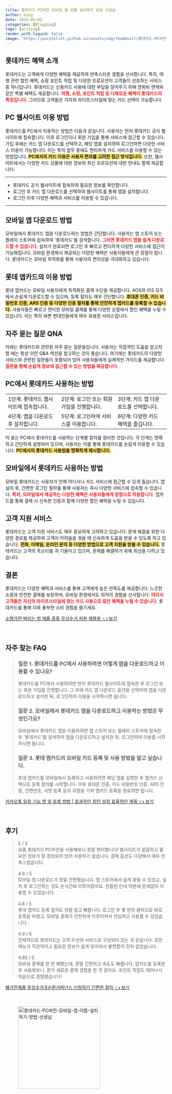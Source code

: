 ```yaml
---
title: 롯데카드 PC버전 모바일 앱 어플 설치하기 방법 선생님
author: bing
date: 2025-02-02
categories: [Blogging]
tags: [writing]
render_with_liquid: false
image: 'https://purplelist.github.io/assets/img/thumbnail/롯데카드-PC버전-모바일-앱-어플-설치하기-방법-선생님.webp'
---
```



<h2 id='롯데카드 혜택 소개'>롯데카드 혜택 소개</h2>

<p>롯데카드는 고객에게 다양한 혜택을 제공하여 만족스러운 경험을 선사합니다. 특히, 여행 관련 할인 혜택, 쇼핑 포인트 적립 및 다양한 프로모션이 고객들이 선호하는 서비스 중 하나입니다. 롯데카드는 신용카드 사용에 대한 부담을 덜어주기 위해 연회비 면제와 같은 특별 혜택도 제공합니다. <b><span style="color: #ee2323;">여행, 쇼핑, 포인트 적립 등 다채로운 혜택이 롯데카드의 특징입니다.</span></b> 그러므로 고객들은 각자의 라이프스타일에 맞는 카드 선택이 가능합니다.</p>

<h2 id='PC 웹사이트 이용 방법'>PC 웹사이트 이용 방법</h2>

<p>롯데카드를 PC에서 이용하는 방법은 다음과 같습니다. 사용자는 먼저 롯데카드 공식 웹사이트에 접속합니다. 이후 로그인이나 회원 가입을 통해 서비스에 접근할 수 있습니다. 가입 후에는 카드 앱 다운로드를 선택하고, 해당 앱을 설치하여 로그인하면 다양한 서비스 이용이 가능합니다. 이는 특히 업무 중에도 편리하게 카드 서비스를 이용할 수 있는 방법입니다. <b><span style="background-color: #ffe066;">PC에서의 카드 이용은 사용자 편의를 고려한 접근 방식입니다.</span></b> 또한, 웹사이트에서는 다양한 카드 상품에 대한 정보와 최신 프로모션에 대한 안내도 함께 제공합니다.</p>

<hr />

<ul>
    <li>롯데카드 공식 웹사이트에 접속하여 필요한 정보를 확인합니다.</li>
    <li>로그인 후 카드 앱 다운로드를 선택하여 웹사이트를 통해 앱을 설치합니다.</li>
    <li>로그인 이후 다양한 혜택과 서비스를 이용할 수 있습니다.</li>
</ul>

<hr />

<h2 id='모바일 앱 다운로드 방법'>모바일 앱 다운로드 방법</h2>

<p>모바일에서 롯데카드 앱을 다운로드하는 방법은 간단합니다. 사용자는 앱 스토어 또는 플레이 스토어에 접속하여 '롯데카드'를 검색합니다. <b><span style="color: #ee2323;">그러면 롯데카드 앱을 쉽게 다운로드할 수 있습니다.</span></b> 설치가 완료되면 로그인 후 빠르고 편리하게 다양한 서비스에 접근이 가능해집니다. 모바일 환경에서 제공되는 다양한 혜택은 사용자들에게 큰 장점이 됩니다. 롯데카드는 모바일 최적화를 통해 사용자의 편의성을 극대화하고 있습니다.</p>

<h2 id='롯데 앱카드의 이용 방법'>롯데 앱카드의 이용 방법</h2>

<p>롯데 앱카드는 모바일 사용자에게 최적화된 결제 수단을 제공합니다. AOS와 iOS 모두에서 손쉽게 다운로드할 수 있으며, 등록 절차도 매우 간단합니다. <b><span style="background-color: #ffe066;">휴대폰 인증, 카드 비밀번호 인증, ARS 인증 등 다양한 인증 절차를 통해 안전하게 앱카드를 등록할 수 있습니다.</span></b> 사용자들은 빠르고 편리한 모바일 결제를 통해 다양한 상점에서 할인 혜택을 누릴 수 있습니다. 이는 특히 바쁜 현대인들에게 매우 유용한 서비스입니다.</p>

<h2 id='자주 묻는 질문 QNA'>자주 묻는 질문 QNA</h2>

<p>아래는 롯데카드와 관련된 자주 묻는 질문들입니다. 사용자는 직접적인 도움을 얻고자 할 때는 항상 이런 Q&A 섹션을 참고하는 것이 좋습니다. 여기에는 롯데카드의 다양한 서비스와 관련된 질문들이 포함되어 있어 사용자들에게 실제적인 가이드를 제공합니다. <b><span style="color: #ee2323;">질문을 통해 손쉽게 정보에 접근할 수 있는 방법을 제공합니다.</span></b></p>

<h2 id='PC에서 롯데카드 사용하는 방법'>PC에서 롯데카드 사용하는 방법</h2>

<table>
    <tr>
        <td>1단계: 롯데카드 웹사이트에 접속합니다.</td>
        <td>2단계: 로그인 또는 회원가입을 진행합니다.</td>
        <td>3단계: 카드 앱 다운로드를 선택합니다.</td>
    </tr>
    <tr>
        <td>4단계: 앱을 다운로드 후 설치합니다.</td>
        <td>5단계: 로그인하여 서비스를 이용합니다.</td>
        <td>6단계: 다양한 카드 혜택을 즐깁니다.</td>
    </tr>
</table>

<p>이 표는 PC에서 롯데카드를 사용하는 단계별 절차를 정리한 것입니다. 각 단계는 명확하고 간단하게 설명되어 있으며, 사용자는 이를 통해 롯데카드를 손쉽게 이용할 수 있습니다. <b><span style="background-color: #ffe066;">PC에서의 롯데카드 사용법을 명확하게 제시합니다.</span></b></p>

<h2 id='모바일에서 롯데카드 사용하는 방법'>모바일에서 롯데카드 사용하는 방법</h2>

<p>모바일 롯데카드는 사용자가 언제 어디서나 카드 서비스에 접근할 수 있게 돕습니다. 앱 설치 후, 간편한 로그인 절차를 통해 사용자는 즉시 다양한 서비스에 접속할 수 있습니다. <b><span style="color: #ee2323;">특히, 모바일에서 제공하는 다양한 혜택은 사용자들에게 장점으로 작용합니다.</span></b> 앱카드를 통해 결제 시 신속한 인증과 함께 다양한 할인 혜택을 누릴 수 있습니다.</p>

<h2 id='고객 지원 서비스'>고객 지원 서비스</h2>

<p>롯데카드는 고객 지원 서비스도 매우 중요하게 고려하고 있습니다. 문제 해결을 위한 다양한 경로를 제공하여 고객이 어려움을 겪을 때 신속하게 도움을 받을 수 있도록 하고 있습니다. <b><span style="background-color: #ffe066;">전화, 이메일, 온라인 문의 등 다양한 방법으로 고객 지원을 받을 수 있습니다.</span></b> 롯데카드는 고객의 목소리를 귀 기울이고 있으며, 문제를 해결하기 위해 최선을 다하고 있습니다.</p>

<h2 id='결론'>결론</h2>

<p>롯데카드는 다양한 혜택과 서비스를 통해 고객에게 높은 만족도를 제공합니다. 느긋한 쇼핑과 안전한 결제를 보장하며, 모바일 환경에서도 최적의 경험을 선사합니다. <b><span style="color: #ee2323;">따라서 고객들은 자신의 라이프스타일에 맞는 카드 사용으로 많은 혜택을 누릴 수 있습니다.</span></b> 롯데카드를 통해 더욱 풍부한 소비 경험을 즐기세요.</p>


<p><a class="click-button" title="소형가전 버리는 법 제품 종류 무상수거 자원 재활용" href="https://purplelist.github.io/posts/%EC%86%8C%ED%98%95%EA%B0%80%EC%A0%84-%EB%B2%84%EB%A6%AC%EB%8A%94-%EB%B2%95-%EC%A0%9C%ED%92%88-%EC%A2%85%EB%A5%98-%EB%AC%B4%EC%83%81%EC%88%98%EA%B1%B0-%EC%9E%90%EC%9B%90-%EC%9E%AC%ED%99%9C%EC%9A%A9/" rel="dofollow">소형가전 버리는 법 제품 종류 무상수거 자원 재활용 👈 보기</a></p><br>
<h2 id='자주_찾는_FAQ'>자주 찾는 FAQ</h2>
<div itemscope="" itemtype="https://schema.org/FAQPage"> 
<blockquote> 
<div itemscope="" itemprop="mainEntity" itemtype="https://schema.org/Question"> 
<h3 itemprop="name">질문 1. 롯데카드를 PC에서 사용하려면 어떻게 앱을 다운로드하고 이용할 수 있나요?</h3> 
<div itemscope="" itemprop="acceptedAnswer" itemtype="https://schema.org/Answer"> 
<span itemprop="text"> 
<p>롯데카드를 PC에서 사용하려면 먼저 롯데카드 웹사이트에 접속한 후 로그인 또는 회원 가입을 진행합니다. 그 후에 카드 앱 다운로드 옵션을 선택하여 앱을 다운로드하고 설치한 뒤, 로그인하여 이용을 시작하시면 됩니다.</p> 
</span> 
</div> 
</div> 

<div itemscope="" itemprop="mainEntity" itemtype="https://schema.org/Question"> 
<h3 itemprop="name">질문 2. 모바일에서 롯데카드 앱을 다운로드하고 이용하는 방법은 무엇인가요?</h3> 
<div itemscope="" itemprop="acceptedAnswer" itemtype="https://schema.org/Answer"> 
<span itemprop="text"> 
<p>모바일에서 롯데카드 앱을 이용하려면 앱 스토어 또는 플레이 스토어에 접속한 후 '롯데카드'를 검색하여 앱을 다운로드하고 설치한 뒤, 로그인하여 이용을 시작하시면 됩니다.</p> 
</span> 
</div> 
</div> 

<div itemscope="" itemprop="mainEntity" itemtype="https://schema.org/Question"> 
<h3 itemprop="name">질문 3. 롯데 앱카드의 모바일 카드 등록 및 사용 방법을 알고 싶습니다.</h3> 
<div itemscope="" itemprop="acceptedAnswer" itemtype="https://schema.org/Answer"> 
<span itemprop="text"> 
<p>롯데 앱카드를 모바일에서 등록하고 사용하려면 해당 앱을 실행한 후 앱카드 선택으로 등록 절차를 시작합니다. 이후 휴대폰 인증, 카드 비밀번호 인증, ARS 인증, 간편번호, 서명 등록 등의 과정을 거쳐 앱카드 등록을 완료하면 됩니다.</p> 
</span> 
</div> 
</div> 

</blockquote> 
</div>
<p><a class="click-button" title="카카오톡 일정 기능 할 일 등록 방법 | 효과적인 루틴 설정 효율적인 계획" href="https://purplelist.github.io/posts/%EC%B9%B4%EC%B9%B4%EC%98%A4%ED%86%A1-%EC%9D%BC%EC%A0%95-%EA%B8%B0%EB%8A%A5-%ED%95%A0-%EC%9D%BC-%EB%93%B1%EB%A1%9D-%EB%B0%A9%EB%B2%95-%ED%9A%A8%EA%B3%BC%EC%A0%81%EC%9D%B8-%EB%A3%A8%ED%8B%B4-%EC%84%A4%EC%A0%95-%ED%9A%A8%EC%9C%A8%EC%A0%81%EC%9D%B8-%EA%B3%84%ED%9A%8D/" rel="dofollow">카카오톡 일정 기능 할 일 등록 방법 | 효과적인 루틴 설정 효율적인 계획 👈 보기</a></p><br>
<h2 id='후기'>후기</h2>
<div itemscope itemtype="https://schema.org/Product">
  <blockquote>
  <div itemprop="review" itemscope itemtype="https://schema.org/Review">
      <div itemprop="reviewRating" itemscope itemtype="https://schema.org/Rating"> <span itemprop="ratingValue">5</span> / <span itemprop="bestRating">5</span> </div>
      <span itemprop="reviewBody">요즘 롯데카드 PC버전을 사용해보니 정말 편리합니다! 웹사이트가 깔끔하고 필요한 정보가 잘 정리되어 있어 사용하기 쉽습니다. 결제 옵션도 다양해서 매우 만족스럽습니다.</span>
  </div>
  <br>
  <div itemprop="review" itemscope itemtype="https://schema.org/Review">
      <div itemprop="reviewRating" itemscope itemtype="https://schema.org/Rating"> <span itemprop="ratingValue">4.9</span> / <span itemprop="bestRating">5</span> </div>
      <span itemprop="reviewBody">모바일 앱 다운로드가 정말 간편했습니다. 앱 스토어에서 쉽게 찾을 수 있었고, 설치 후 로그인하는 것도 순식간에 이루어졌어요. 친절한 안내 덕분에 문제없이 이용할 수 있었습니다.</span>
  </div>
  <br>
  <div itemprop="review" itemscope itemtype="https://schema.org/Review">
      <div itemprop="reviewRating" itemscope itemtype="https://schema.org/Rating"> <span itemprop="ratingValue">4.8</span> / <span itemprop="bestRating">5</span> </div>
      <span itemprop="reviewBody">롯데 앱카드 등록 절차도 정말 쉽고 빠릅니다. 로그인 후 몇 번의 클릭으로 바로 등록을 마쳤고, 모바일 결제가 안전하게 이루어져서 안심하고 사용할 수 있었습니다.</span>
  </div>
  <br>
  <div itemprop="review" itemscope itemtype="https://schema.org/Review">
      <div itemprop="reviewRating" itemscope itemtype="https://schema.org/Rating"> <span itemprop="ratingValue">4.9</span> / <span itemprop="bestRating">5</span> </div>
      <span itemprop="reviewBody">전체적으로 롯데카드는 고객 우선의 서비스로 구성되어 있는 것 같습니다. 모든 메뉴가 직관적이고 필요한 정보가 쉽게 찾아져서 불편함이 전혀 없었습니다.</span>
  </div>
  <br>
  <div itemprop="review" itemscope itemtype="https://schema.org/Review">
      <div itemprop="reviewRating" itemscope itemtype="https://schema.org/Rating"> <span itemprop="ratingValue">4.85</span> / <span itemprop="bestRating">5</span> </div>
      <span itemprop="reviewBody">모바일 결제를 한 번 해봤는데, 정말 간편하고 속도도 빠릅니다. 앱카드를 등록한 후 사용해보니, 뭔가 새로운 결제 경험을 한 것 같아요. 포인트 적립도 태어나서 처음으로 경험했습니다!</span>
  </div>
  </blockquote>
</div>
<p><a class="click-button" title="폐가전제품 무상수거 E순환거버넌스 신청하기 간편한 절차" href="https://purplelist.github.io/posts/%ED%8F%90%EA%B0%80%EC%A0%84%EC%A0%9C%ED%92%88-%EB%AC%B4%EC%83%81%EC%88%98%EA%B1%B0-E%EC%88%9C%ED%99%98%EA%B1%B0%EB%B2%84%EB%84%8C%EC%8A%A4-%EC%8B%A0%EC%B2%AD%ED%95%98%EA%B8%B0-%EA%B0%84%ED%8E%B8%ED%95%9C-%EC%A0%88%EC%B0%A8/" rel="dofollow">폐가전제품 무상수거 E순환거버넌스 신청하기 간편한 절차 👈 보기</a></p><br>
<figure class="image"><img src="https://purplelist.github.io/assets/img/thumbnail/롯데카드-PC버전-모바일-앱-어플-설치하기-방법-선생님.webp" alt="롯데카드-PC버전-모바일-앱-어플-설치하기-방법-선생님" width="256" height="256"></figure>